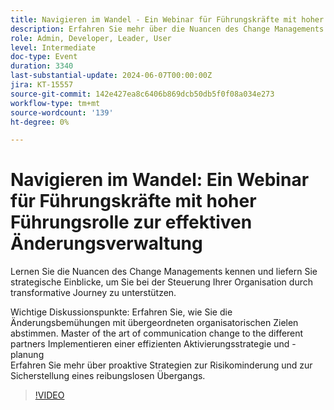 ```yaml
---
title: Navigieren im Wandel - Ein Webinar für Führungskräfte mit hoher Führungsrolle zur effektiven Änderungsverwaltung
description: Erfahren Sie mehr über die Nuancen des Change Managements und liefern Sie strategische Einblicke, um Sie bei der Steuerung Ihres Unternehmens durch transformative Journey zu unterstützen. Wichtige Diskussionspunkte - Erfahren Sie, wie Sie Ihre Änderungsbemühungen mit übergeordneten Organisationszielen und -zielen abstimmen. Meister in der Kommunikation zwischen verschiedenen Akteuren Umsetzen Effiziente Aktivierungsstrategie und Planung Erfahren Sie proaktive Strategien zur Risikominderung und Sicherstellung reibungsloser Übergänge.
role: Admin, Developer, Leader, User
level: Intermediate
doc-type: Event
duration: 3340
last-substantial-update: 2024-06-07T00:00:00Z
jira: KT-15557
source-git-commit: 142e427ea8c6406b869dcb50db5f0f08a034e273
workflow-type: tm+mt
source-wordcount: '139'
ht-degree: 0%

---
```



# Navigieren im Wandel: Ein Webinar für Führungskräfte mit hoher Führungsrolle zur effektiven Änderungsverwaltung

Lernen Sie die Nuancen des Change Managements kennen und liefern Sie strategische Einblicke, um Sie bei der Steuerung Ihrer Organisation durch transformative Journey zu unterstützen.

Wichtige Diskussionspunkte: Erfahren Sie, wie Sie die Änderungsbemühungen mit übergeordneten organisatorischen Zielen abstimmen. Master of the art of communication change to the different partners Implementieren einer effizienten Aktivierungsstrategie und -planung\
Erfahren Sie mehr über proaktive Strategien zur Risikominderung und zur Sicherstellung eines reibungslosen Übergangs.

>[!VIDEO](https://video.tv.adobe.com/v/3429286/?learn=on)
